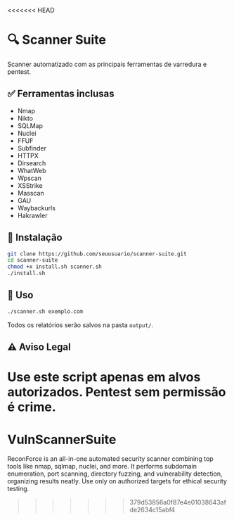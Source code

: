<<<<<<< HEAD
# 🔍 Scanner Suite

Scanner automatizado com as principais ferramentas de varredura e pentest.

## ✅ Ferramentas inclusas

- Nmap
- Nikto
- SQLMap
- Nuclei
- FFUF
- Subfinder
- HTTPX
- Dirsearch
- WhatWeb
- Wpscan
- XSStrike
- Masscan
- GAU
- Waybackurls
- Hakrawler

## 🚀 Instalação

```bash
git clone https://github.com/seuusuario/scanner-suite.git
cd scanner-suite
chmod +x install.sh scanner.sh
./install.sh
```

## 🔧 Uso

```bash
./scanner.sh exemplo.com
```

Todos os relatórios serão salvos na pasta `output/`.

## ⚠️ Aviso Legal

Use este script apenas em alvos autorizados. Pentest sem permissão é crime.
=======
# VulnScannerSuite
ReconForce is an all-in-one automated security scanner combining top tools like nmap, sqlmap, nuclei, and more. It performs subdomain enumeration, port scanning, directory fuzzing, and vulnerability detection, organizing results neatly. Use only on authorized targets for ethical security testing.
>>>>>>> 379d53856a0f87e4e01038643afde2634c15abf4
